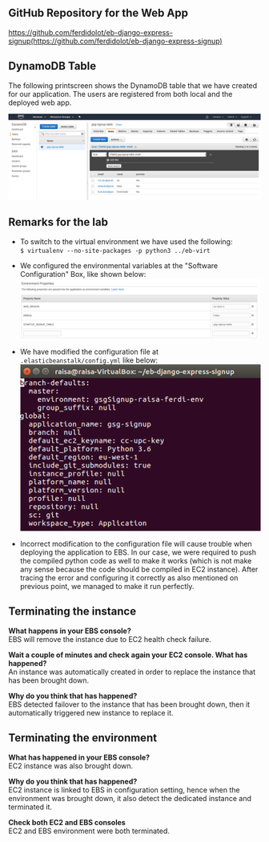 ## GitHub Repository for the Web App ##

https://github.com/ferdidolot/eb-django-express-signup(https://github.com/ferdidolot/eb-django-express-signup)

## DynamoDB Table ##

The following printscreen shows the DynamoDB table that we have created for our application.
The users are registered from both local and the deployed web app.

![alt text](https://github.com/ferdidolot/CLOUD-COMPUTING-CLASS-2018/blob/master/Lab4/DynamoDB.png)


## Remarks for the lab ##

* To switch to the virtual environment we have used the following:<br/>
`$ virtualenv --no-site-packages -p python3 ../eb-virt`

* We configured the environmental variables at the "Software Configuration" Box, like shown below:
![alt text](https://github.com/ferdidolot/CLOUD-COMPUTING-CLASS-2018/blob/master/Lab4/EnvironmentalVariables.png)

* We have modified the configuration file at `.elasticbeanstalk/config.yml` like below:
![alt text](https://github.com/ferdidolot/CLOUD-COMPUTING-CLASS-2018/blob/master/Lab4/ConfigForElasticbeanstalk.png)

* Incorrect modification to the configuration file will cause trouble when deploying the application to EBS. In our case, we were required to push the compiled python code as well to make it works (which is not make any sense because the code should be compiled in EC2 instance). After tracing the error and configuring it correctly as also mentioned on previous point, we managed to make it run perfectly.

## Terminating the instance ##

**What happens in your EBS console?**<br/>
EBS will remove the instance due to EC2 health check failure.

**Wait a couple of minutes and check again your EC2 console. What has happened?**<br/>
An instance was automatically created in order to replace the instance that has been brought down.

**Why do you think that has happened?**<br/>
EBS detected failover to the instance that has been brought down, then it automatically triggered new instance to replace it.

## Terminating the environment ##

**What has happened in your EBS console?**<br/>
EC2 instance was also brought down. 

**Why do you think that has happened?**<br/>
EC2 instance is linked to EBS in configuration setting, hence when the environment was brought down, it also detect the dedicated instance and terminated it.

**Check both EC2 and EBS consoles**<br/>
EC2 and EBS environment were both terminated.
